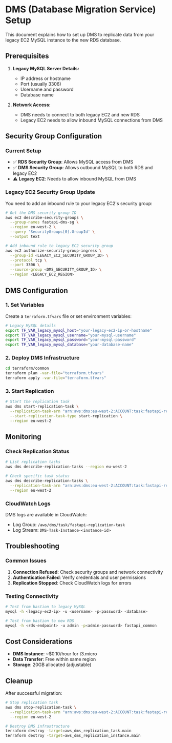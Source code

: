 # DMS (Database Migration Service) Setup

This document explains how to set up DMS to replicate data from your legacy EC2 MySQL instance to the new RDS database.

## Prerequisites

1. **Legacy MySQL Server Details:**
   - IP address or hostname
   - Port (usually 3306)
   - Username and password
   - Database name

2. **Network Access:**
   - DMS needs to connect to both legacy EC2 and new RDS
   - Legacy EC2 needs to allow inbound MySQL connections from DMS

## Security Group Configuration

### Current Setup
- ✅ **RDS Security Group**: Allows MySQL access from DMS
- ✅ **DMS Security Group**: Allows outbound MySQL to both RDS and legacy EC2
- ⚠️ **Legacy EC2**: Needs to allow inbound MySQL from DMS

### Legacy EC2 Security Group Update

You need to add an inbound rule to your legacy EC2's security group:

```bash
# Get the DMS security group ID
aws ec2 describe-security-groups \
  --group-names fastapi-dms-sg \
  --region eu-west-2 \
  --query 'SecurityGroups[0].GroupId' \
  --output text

# Add inbound rule to legacy EC2 security group
aws ec2 authorize-security-group-ingress \
  --group-id <LEGACY_EC2_SECURITY_GROUP_ID> \
  --protocol tcp \
  --port 3306 \
  --source-group <DMS_SECURITY_GROUP_ID> \
  --region <LEGACY_EC2_REGION>
```

## DMS Configuration

### 1. Set Variables

Create a `terraform.tfvars` file or set environment variables:

```bash
# Legacy MySQL details
export TF_VAR_legacy_mysql_host="your-legacy-ec2-ip-or-hostname"
export TF_VAR_legacy_mysql_username="your-mysql-username"
export TF_VAR_legacy_mysql_password="your-mysql-password"
export TF_VAR_legacy_mysql_database="your-database-name"
```

### 2. Deploy DMS Infrastructure

```bash
cd terraform/common
terraform plan -var-file="terraform.tfvars"
terraform apply -var-file="terraform.tfvars"
```

### 3. Start Replication

```bash
# Start the replication task
aws dms start-replication-task \
  --replication-task-arn "arn:aws:dms:eu-west-2:ACCOUNT:task:fastapi-replication-task" \
  --start-replication-task-type start-replication \
  --region eu-west-2
```

## Monitoring

### Check Replication Status

```bash
# List replication tasks
aws dms describe-replication-tasks --region eu-west-2

# Check specific task status
aws dms describe-replication-tasks \
  --replication-task-arn "arn:aws:dms:eu-west-2:ACCOUNT:task:fastapi-replication-task" \
  --region eu-west-2
```

### CloudWatch Logs

DMS logs are available in CloudWatch:
- Log Group: `/aws/dms/task/fastapi-replication-task`
- Log Stream: `DMS-Task-Instance-<instance-id>`

## Troubleshooting

### Common Issues

1. **Connection Refused**: Check security groups and network connectivity
2. **Authentication Failed**: Verify credentials and user permissions
3. **Replication Stopped**: Check CloudWatch logs for errors

### Testing Connectivity

```bash
# Test from bastion to legacy MySQL
mysql -h <legacy-ec2-ip> -u <username> -p<password> <database>

# Test from bastion to new RDS
mysql -h <rds-endpoint> -u admin -p<admin-password> fastapi_common
```

## Cost Considerations

- **DMS Instance**: ~$0.10/hour for t3.micro
- **Data Transfer**: Free within same region
- **Storage**: 20GB allocated (adjustable)

## Cleanup

After successful migration:

```bash
# Stop replication task
aws dms stop-replication-task \
  --replication-task-arn "arn:aws:dms:eu-west-2:ACCOUNT:task:fastapi-replication-task" \
  --region eu-west-2

# Destroy DMS infrastructure
terraform destroy -target=aws_dms_replication_task.main
terraform destroy -target=aws_dms_replication_instance.main
```
